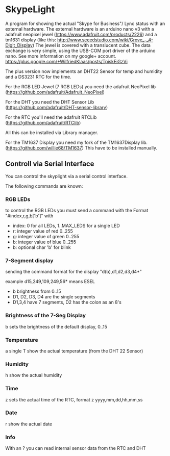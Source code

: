 # SkypeLight
A program for showing the actual "Skype for Business"/ Lync status with an external hardware.
The external hardware is an arduino nano v3 with a adafruit neopixel jewel (https://www.adafruit.com/products/2226) and a tm1631 display 
(like this: http://www.seeedstudio.com/wiki/Grove_-_4-Digit_Display)
The jewel is covered with a translucent cube.
The data exchange is very simple, using the USB-COM port driver of the arduino nano. 
See more information on my google+ account.
https://plus.google.com/+WilfriedKlaas/posts/TpiskEiGzVi

The plus version now implements an DHT22 Sensor for temp and humidity and a DS3231 RTC for the time.

For the RGB LED Jewel (7 RGB LEDs) you need the adafruit NeoPixel lib (https://github.com/adafruit/Adafruit_NeoPixel)

For the DHT you need the DHT Sensor Lib (https://github.com/adafruit/DHT-sensor-library)

For the RTC you'll need the adafruit RTCLib (https://github.com/adafruit/RTClib)

All this can be installed via Library manager.

For the TM1637 Display you need my fork of the TM1637Display lib. (https://github.com/willie68/TM1637) This have to be installed manually.

## Controll via Serial Interface

You can control the skyplight via a serial control interface.

The following commands are known:

### RGB LEDs

to control the RGB LEDs you must send a command with the Format "#index,r,g,b['b']" with

- index: 0 for all LEDs, 1..MAX_LEDS for a single LED
- r: integer value of red 0..255
- g: integer value of green 0..255
- b: integer value of blue 0..255
- b: optional char 'b' for blink

### 7-Segment display

sending the command format for the display "d(b),d1,d2,d3,d4*"

example d15,249,109,249,56* means ESEL

- b brightness from 0..15
- D1, D2, D3, D4 are the single segments
-  D1,3,4 have 7 segments, D2 has the colon as an 8's 

### Brightness of the 7-Seg Display

b sets the brightness of the default display, 0..15

### Temperature

a single T show the actual temperature (from the DHT 22 Sensor)

### Humidity

h show the actual humidity 

### Time

z sets the actual time of the RTC, format z yyyy,mm,dd,hh,mm,ss

### Date

r show the actual date

### Info

With an ? you can read internal sensor data from the RTC and DHT
